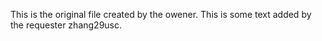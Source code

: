 This is the original file created by the owener.
This is some text added by the requester zhang29usc.
